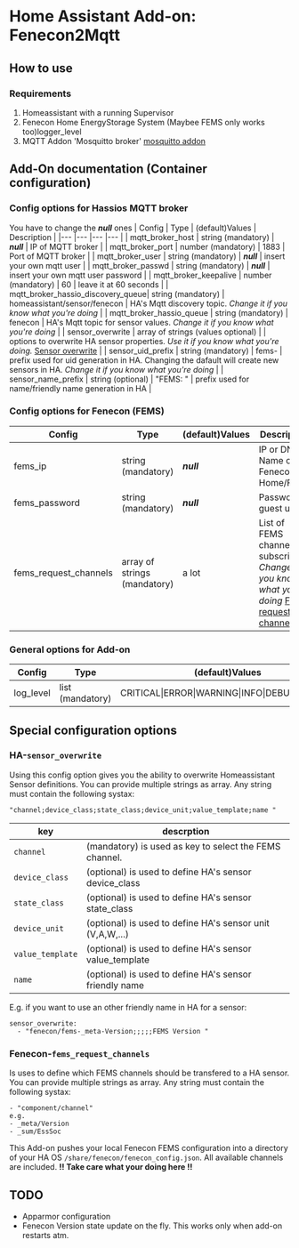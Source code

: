 # Home Assistant Add-on: Fenecon2Mqtt

## How to use

### Requirements

1. Homeassistant with a running Supervisor
2. Fenecon Home EnergyStorage System (Maybee FEMS only works too)logger_level
3. MQTT Addon 'Mosquitto broker' [mosquitto addon]

## Add-On documentation (Container configuration)
### Config options for Hassios MQTT broker
You have to change the **_null_** ones
| Config   | Type | (default)Values      | Description      |
|---    |---    |---    |---    |
| mqtt_broker_host | string (mandatory) | **_null_** | IP of MQTT broker |
| mqtt_broker_port | number (mandatory) | 1883 | Port of MQTT broker |
| mqtt_broker_user | string (mandatory) | **_null_** | insert your own mqtt user |
| mqtt_broker_passwd | string (mandatory) | **_null_** | insert your own mqtt user password |
| mqtt_broker_keepalive | number (mandatory) | 60 | leave it at 60 seconds |
| mqtt_broker_hassio_discovery_queue| string (mandatory) | homeassistant/sensor/fenecon | HA's Mqtt discovery topic. _Change it if you know what you're doing_ |
| mqtt_broker_hassio_queue | string (mandatory) | fenecon | HA's Mqtt topic for sensor values. _Change it if you know what you're doing_ |
| sensor_overwrite | array of strings (values optional) | | options to overwrite HA sensor properties. _Use it if you know what you're doing._ [Sensor overwrite] |
| sensor_uid_prefix | string (mandatory) | fems- | prefix used for uid generation in HA. Changing the dafault will create new sensors in HA. _Change it if you know what you're doing_ |
| sensor_name_prefix | string (optional) | "FEMS: " | prefix used for name/friendly name generation in HA |
  
### Config options for Fenecon (FEMS)
| Config   | Type | (default)Values      | Description      |
|---    |---    |---    |---    |
| fems_ip | string (mandatory) | **_null_** | IP or DNS Name of Fenecon Home/FEMS |
| fems_password | string (mandatory) | **_null_** | Password of guest user |
| fems_request_channels | array of strings (mandatory) | a lot | List of  FEMS channels to subscribe. _Change it if you know what you're doing_ [FEMS request channels] |
### General options for Add-on 
| Config   | Type | (default)Values      | Description      |
|---    |---    |---    |---    |
| log_level | list (mandatory) | CRITICAL\|ERROR\|WARNING\|INFO\|DEBUG\|NOTSET  | Add-on Log Level |

## Special configuration options

### HA-`sensor_overwrite`

Using this config option gives you the ability to overwrite Homeassistant Sensor definitions. You can provide multiple strings as array. Any string must contain the following systax: 
```
"channel;device_class;state_class;device_unit;value_template;name "
```
| key | descrption |
|---  |--- |
|`channel` | (mandatory) is used as key to select the FEMS channel. |
|`device_class` | (optional) is used to define HA's sensor device_class |
|`state_class` | (optional) is used to define HA's sensor state_class |
|`device_unit` | (optional) is used to define HA's sensor unit (V,A,W,...) |
|`value_template` | (optional) is used to define HA's sensor value_template |
|`name` | (optional) is used to define HA's sensor friendly name |

E.g. if you want to use an other friendly name in HA for a sensor:
```.csv
sensor_overwrite:
  - "fenecon/fems-_meta-Version;;;;;FEMS Version "
```

### Fenecon-`fems_request_channels`

Is uses to define which FEMS channels should be transfered to a HA sensor.
You can provide multiple strings as array. Any string must contain the following systax: 
```
- "component/channel"
e.g.
- _meta/Version
- _sum/EssSoc
```
This Add-on pushes your local Fenecon FEMS configuration into a directory of your HA OS `/share/fenecon/fenecon_config.json`. All available channels are included.
**!! Take care what your doing here !!**


## TODO

- Apparmor configuration
- Fenecon Version state update on the fly. This works only when add-on restarts atm.

[mosquitto addon]: (https://github.com/home-assistant/addons/tree/master/mosquitto)
[Sensor overwrite]: #ha-sensor_overwrite
[FEMS request channels]: #fenecon-fems_request_channels
